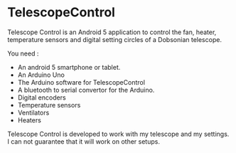 TelescopeControl
================

Telescope Control is an Android 5 application to control the fan, heater, temperature sensors and 
digital setting circles of a Dobsonian telescope.

You need :
  - An android 5 smartphone or tablet. 
  - An Arduino Uno
  - The Arduino software for TelescopeControl
  - A bluetooth to serial convertor for the Arduino.
  - Digital encoders
  - Temperature sensors
  - Ventilators
  - Heaters
  
Telescope Control is developed to work with my telescope and my settings. I can not guarantee that it will
work on other setups. 

